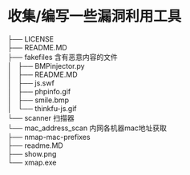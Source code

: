 # 收集/编写一些漏洞利用工具

├── LICENSE  
├── README.MD  
├── fakefiles 含有恶意内容的文件  
│   ├── BMPinjector.py  
│   ├── README.MD  
│   ├── js.swf  
│   ├── phpinfo.gif  
│   ├── smile.bmp  
│   └── thinkfu-js.gif  
└── scanner 扫描器  
    └── mac_address_scan 内网各机器mac地址获取  
        ├── nmap-mac-prefixes  
        ├── readme.MD  
        ├── show.png  
        └── xmap.exe  